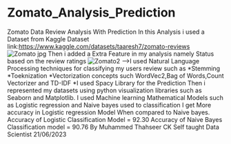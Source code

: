 # Zomato_Analysis_Prediction
Zomato Data Review Analysis With Prediction
In this Analysis i used a Dataset from Kaggle
Dataset link:https://www.kaggle.com/datasets/taaresh7/zomato-reviews
![Zomato jpg](https://github.com/itsmethahseer/Zomato_Analysis_Prediction/assets/120078997/2302dd6d-f765-4b61-8db5-8924adbf83d2)
Then i added a Extra Feature in my analysis namely Status based on the review ratings
![Zomato2](https://github.com/itsmethahseer/Zomato_Analysis_Prediction/assets/120078997/9459826f-0ce7-47db-96fe-3c57c3c98c58)
-->I used Natural Language Processing techniques for classifying my users review such as
*Stemming
*Toeknization
*Vectorization concepts such WordVec2,Bag of Words,Count Vectorizer and TD-IDF
*I used Spacy Library for the Prediction
Then i represented my datasets using python visualization libraries such as Seaborn 
and Matplotlib.
I used Machine learning Mathematical Models such as Logistic regression and Naive 
bayes used to classification
I get More accuracy in Logistic regression Model When compared to Naive bayes.
Accuracy of Logistic Classification Model = 92.30
Accuracy of Naive Bayes Classification model = 90.76
By Muhammed Thahseer CK
Self taught Data Scientist
21/06/2023
